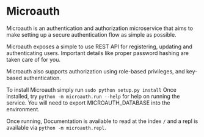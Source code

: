 # Microauth

Microauth is an authentication and authorization microservice that aims to make
setting up a secure authentication flow as simple as possible.

Microauth exposes a simple to use REST API for registering, updating and
authenticating users.
Important details like proper password hashing are taken care of for you.

Microauth also supports authorization using role-based privileges, and key-based
authentication.

To install Microauth simply run `sudo python setup.py install`
Once installed, try `python -m microauth.run --help` for help on running the service.
You will need to export MICROAUTH_DATABASE into the environment.

Once running, Documentation is available to read at the index `/` and a repl is available
via `python -m microauth.repl`.

